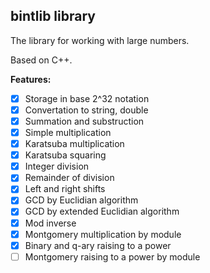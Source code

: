 ## bintlib library 
The library for working with large numbers.

Based on C++.

**Features:**
- [x] Storage in base 2^32 notation
- [x] Convertation to string, double
- [x] Summation and substruction
- [x] Simple multiplication
- [x] Karatsuba multiplication
- [x] Karatsuba squaring
- [x] Integer division
- [x] Remainder of division 
- [x] Left and right shifts
- [x] GCD by Euclidian algorithm
- [x] GCD by extended Euclidian algorithm
- [x] Mod inverse
- [x] Montgomery multiplication by module
- [x] Binary and q-ary raising to a power
- [ ] Montgomery raising to a power by module
